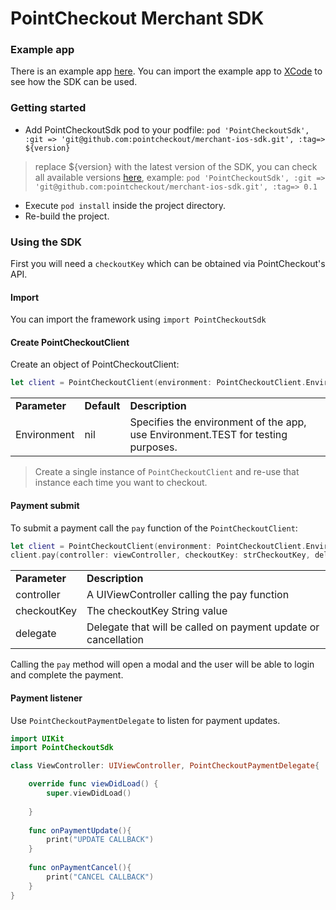 # PointCheckout Merchant SDK


### Example app
There is an example app [here](https://github.com/pointcheckout/merchant-ios-sdk-demo). You can import the example app to [XCode](https://developer.apple.com/xcode/) to see how the SDK can be used.

### Getting started

 - Add PointCheckoutSdk pod to your podfile:
 `pod 'PointCheckoutSdk', :git => 'git@github.com:pointcheckout/merchant-ios-sdk.git', :tag=> ${version}`
> replace ${version} with the latest version of the SDK, you can check all available versions [here](https://github.com/pointcheckout/merchant-ios-sdk/releases), example:  `pod 'PointCheckoutSdk', :git => 'git@github.com:pointcheckout/merchant-ios-sdk.git', :tag=> 0.1`
 - Execute `pod install` inside the project directory.
 - Re-build the project.

### Using the SDK

First you will need a `checkoutKey` which can be obtained via PointCheckout's API.

#### Import

You can import the framework using `import PointCheckoutSdk`

#### Create PointCheckoutClient


Create an object of PointCheckoutClient:

```swift
let client = PointCheckoutClient(environment: PointCheckoutClient.Environment.TEST)

```

<table>  
<tr>
<td>
<b>Parameter</b>
</td>
<td>
<b>Default</b>
</td>
<td>
<b>Description</b>
</td>
</tr>
<tr>
<td>
Environment
</td>
<td>
nil
</td>
<td>
Specifies the environment of the app, use Environment.TEST for testing purposes.
</td>
</tr>
</table>

> Create a single instance of `PointCheckoutClient` and re-use that instance each time you want to checkout.

#### Payment submit

To submit a payment call the `pay` function of the `PointCheckoutClient`:

```swift
let client = PointCheckoutClient(environment: PointCheckoutClient.Environment.TEST)
client.pay(controller: viewController, checkoutKey: strCheckoutKey, delegate: callback)
```

<table>  
<tr>
<td>
<b>Parameter</b>
</td>
<td>
<b>Description</b>
</td>
</tr>

<tr>
<td>
controller
</td>
<td>
A UIViewController calling the pay function
</td>
</tr>

<tr>
<td>
checkoutKey
</td>
<td>
The checkoutKey String value
</td>
</tr>

<tr>
<td>
delegate
</td>
<td>
Delegate that will be called on payment update or cancellation
</td>
</tr>

</table>

Calling the `pay` method will open a modal and the user will be able to login and complete the payment.

#### Payment listener

Use `PointCheckoutPaymentDelegate` to listen for payment updates.

```swift
import UIKit
import PointCheckoutSdk

class ViewController: UIViewController, PointCheckoutPaymentDelegate{

    override func viewDidLoad() {
        super.viewDidLoad()
        
    }
    
    func onPaymentUpdate(){
        print("UPDATE CALLBACK")
    }
    
    func onPaymentCancel(){
        print("CANCEL CALLBACK")
    }
}
```
